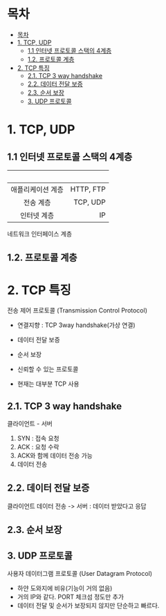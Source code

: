 # 목차
- [목차](#목차)
- [1. TCP, UDP](#1-tcp-udp)
  - [1.1 인터넷 프로토콜 스택의 4계층](#11-인터넷-프로토콜-스택의-4계층)
  - [1.2. 프로토콜 계층](#12-프로토콜-계층)
- [2. TCP 특징](#2-tcp-특징)
  - [2.1. TCP 3 way handshake](#21-tcp-3-way-handshake)
  - [2.2. 데이터 전달 보증](#22-데이터-전달-보증)
  - [2.3. 순서 보장](#23-순서-보장)
  - [3. UDP 프로토콜](#3-udp-프로토콜)


# 1. TCP, UDP

## 1.1 인터넷 프로토콜 스택의 4계층

|　|　|
|:-:|-:|
애플리케이션 계층 | HTTP, FTP
전송 계층 | TCP, UDP
인터넷 계층 | IP
네트워크 인터페이스 계층

## 1.2. 프로토콜 계층

# 2. TCP 특징
전송 제어 프로토콜 (Transmission Control Protocol)

- 연결지향 : TCP 3way handshake(가상 연결)
- 데이터 전달 보증
- 순서 보장

- 신뢰할 수 있는 프로토콜
- 현재는 대부분 TCP 사용

## 2.1. TCP 3 way handshake

클라이언트 - 서버

1. SYN : 접속 요청
2. ACK : 요청 수락
3. ACK와 함께 데이터 전송 가능
4. 데이터 전송

## 2.2. 데이터 전달 보증

클라이언트 데이터 전송 -> 서버 : 데이터 받았다고 응답

## 2.3. 순서 보장

## 3. UDP 프로토콜
사용자 데이터그램 프로토콜 (User Datagram Protocol)
- 하얀 도와지에 비유(기능이 거의 없음)
- 거의 IP와 같다. PORT 체크섬 정도만 추가
- 데이터 전달 및 순서가 보장되지 않지만 단순하고 빠르다.